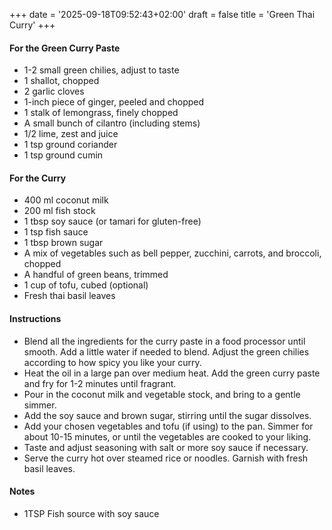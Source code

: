 +++
date = '2025-09-18T09:52:43+02:00'
draft = false
title = 'Green Thai Curry'
+++
#### For the Green Curry Paste
* 1-2 small green chilies, adjust to taste
* 1 shallot, chopped
* 2 garlic cloves
* 1-inch piece of ginger, peeled and chopped
* 1 stalk of lemongrass, finely chopped
* A small bunch of cilantro (including stems)
* 1/2 lime, zest and juice
* 1 tsp ground coriander
* 1 tsp ground cumin

#### For the Curry 
* 400 ml coconut milk
* 200 ml fish stock
* 1 tbsp soy sauce (or tamari for gluten-free)
* 1 tsp fish sauce
* 1 tbsp brown sugar
* A mix of vegetables such as bell pepper, zucchini, carrots, and broccoli, chopped
* A handful of green beans, trimmed
* 1 cup of tofu, cubed (optional)
* Fresh thai basil leaves


#### Instructions
  - Blend all the ingredients for the curry paste in a food processor until smooth. Add a little water if needed to blend. Adjust the green chilies according to how spicy you like your curry.
  - Heat the oil in a large pan over medium heat. Add the green curry paste and fry for 1-2 minutes until fragrant.
  - Pour in the coconut milk and vegetable stock, and bring to a gentle simmer.
  - Add the soy sauce and brown sugar, stirring until the sugar dissolves.
  - Add your chosen vegetables and tofu (if using) to the pan. Simmer for about 10-15 minutes, or until the vegetables are cooked to your liking.
  - Taste and adjust seasoning with salt or more soy sauce if necessary.
  - Serve the curry hot over steamed rice or noodles. Garnish with fresh basil leaves.

#### Notes
* 1TSP Fish source with soy sauce